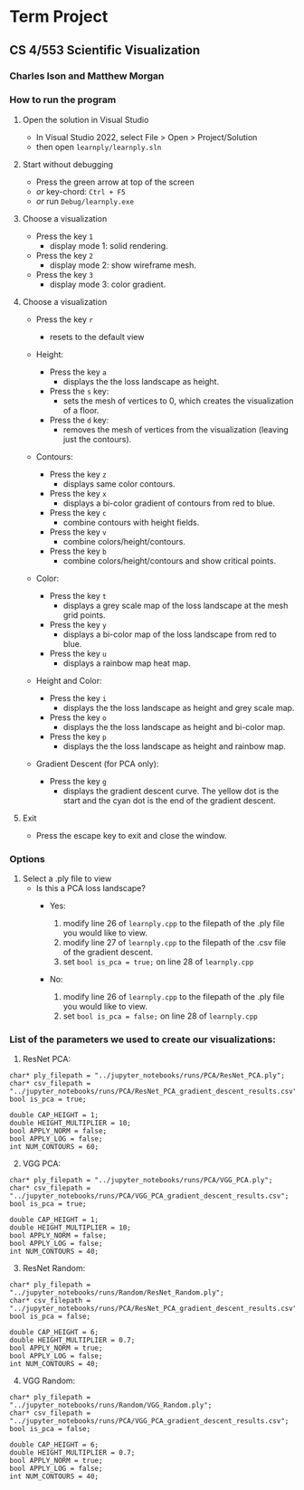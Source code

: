 # Term Project
## CS 4/553 Scientific Visualization
### Charles Ison and Matthew Morgan


### How to run the program
1. Open the solution in Visual Studio
    - In Visual Studio 2022, select File > Open > Project/Solution
    - then open `learnply/learnply.sln`

2. Start without debugging
    - Press the green arrow at top of the screen
    - *or* key-chord: `Ctrl + F5`
    - *or* run `Debug/learnply.exe`

3. Choose a visualization
    - Press the key `1`
        - display mode 1: solid rendering.
    - Press the key `2`
        - display mode 2: show wireframe mesh.
    - Press the key `3`
        - display mode 3: color gradient.

4. Choose a visualization
    - Press the key `r`
        - resets to the default view
    
    - Height:
        - Press the key `a`
            - displays the the loss landscape as height.
        - Press the `s` key:
            - sets the mesh of vertices to 0, which creates the visualization of a floor.
        - Press the `d` key:
            - removes the mesh of vertices from the visualization (leaving just the contours).

    - Contours:
        - Press the key `z`
            - displays same color contours.
        - Press the key `x`
            - displays a bi-color gradient of contours from red to blue.
        - Press the key `c`
            - combine contours with height fields.
        - Press the key `v`
            - combine colors/height/contours. 
        - Press the key `b`
            - combine colors/height/contours and show critical points.

    - Color:
        - Press the key `t`
            - displays a grey scale map of the loss landscape at the mesh grid points.
        - Press the key `y`
            - displays a bi-color map of the loss landscape from red to blue.
        - Press the key `u`
            - displays a rainbow map heat map.

    - Height and Color:
        - Press the key `i`
            - displays the the loss landscape as height and grey scale map.
        - Press the key `o`
            - displays the the loss landscape as height and bi-color map.
        - Press the key `p`
            - displays the the loss landscape as height and rainbow map.
    
    - Gradient Descent (for PCA only):
        -  Press the key `g`
            - displays the gradient descent curve. The yellow dot is the start and the cyan dot is the end of the gradient descent.


5. Exit
    - Press the escape key to exit and close the window.

### Options
1. Select a .ply file to view
    - Is this a PCA loss landscape?
        - Yes: 
            1. modify line 26 of `learnply.cpp` to the filepath of the .ply file you would like to view.
            2.  modify line 27 of `learnply.cpp` to the filepath of the .csv file of the gradient descent.
            3. set `bool is_pca = true;` on line 28 of `learnply.cpp`

        - No:
            1. modify line 26 of `learnply.cpp` to the filepath of the .ply file you would like to view.
            2. set `bool is_pca = false;` on line 28 of `learnply.cpp`



### List of the parameters we used to create our visualizations:
1. ResNet PCA:
```
char* ply_filepath = "../jupyter_notebooks/runs/PCA/ResNet_PCA.ply";
char* csv_filepath = "../jupyter_notebooks/runs/PCA/ResNet_PCA_gradient_descent_results.csv";
bool is_pca = true;

double CAP_HEIGHT = 1;
double HEIGHT_MULTIPLIER = 10;
bool APPLY_NORM = false;
bool APPLY_LOG = false;
int NUM_CONTOURS = 60;
```

2. VGG PCA:
```
char* ply_filepath = "../jupyter_notebooks/runs/PCA/VGG_PCA.ply";
char* csv_filepath = "../jupyter_notebooks/runs/PCA/VGG_PCA_gradient_descent_results.csv";
bool is_pca = true;

double CAP_HEIGHT = 1;
double HEIGHT_MULTIPLIER = 10;
bool APPLY_NORM = false;
bool APPLY_LOG = false;
int NUM_CONTOURS = 40;
```

3. ResNet Random:
```
char* ply_filepath = "../jupyter_notebooks/runs/Random/ResNet_Random.ply";
char* csv_filepath = "../jupyter_notebooks/runs/PCA/ResNet_PCA_gradient_descent_results.csv";
bool is_pca = false;

double CAP_HEIGHT = 6;
double HEIGHT_MULTIPLIER = 0.7;
bool APPLY_NORM = true;
bool APPLY_LOG = false;
int NUM_CONTOURS = 40;
```

4. VGG Random:
```
char* ply_filepath = "../jupyter_notebooks/runs/Random/VGG_Random.ply";
char* csv_filepath = "../jupyter_notebooks/runs/PCA/VGG_PCA_gradient_descent_results.csv";
bool is_pca = false;

double CAP_HEIGHT = 6;
double HEIGHT_MULTIPLIER = 0.7;
bool APPLY_NORM = true;
bool APPLY_LOG = false;
int NUM_CONTOURS = 40;
```